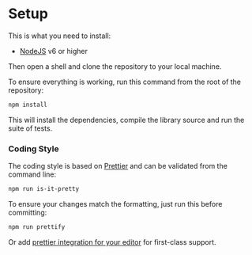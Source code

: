 # Setup

This is what you need to install:

 - [NodeJS](https://nodejs.org) v6 or higher

Then open a shell and clone the repository to your local machine.

To ensure everything is working, run this command from the root of the repository:

```sh
npm install
```

This will install the dependencies, compile the library source and run the suite of tests.

### Coding Style

The coding style is based on [Prettier](https://github.com/prettier/prettier)
and can be validated from the command line:

```sh
npm run is-it-pretty
```

To ensure your changes match the formatting, just run this before committing:

```sh
npm run prettify
```

Or add [prettier integration for your editor](https://github.com/prettier/prettier#editor-integration)
for first-class support.

